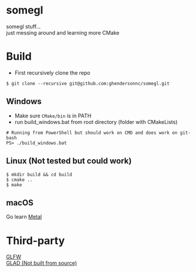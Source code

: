 # somegl

somegl stuff...  
just messing around and learning more CMake  

# Build

* First recursively clone the repo

```
$ git clone --recursive git@github.com:ghendersonnc/somegl.git
```

## Windows
* Make sure `CMake/bin` is in PATH
* run build_windows.bat from root directory (folder with CMakeLists)  
```
# Running from PowerShell but should work on CMD and does work on git-bash
PS> ./build_windows.bat
```
## Linux (Not tested but could work)
```
$ mkdir build && cd build
$ cmake ..
$ make
```

## macOS
Go learn [Metal](https://developer.apple.com/metal/)

# Third-party
[GLFW](https://github.com/glfw/glfw)  
[GLAD (Not built from source)](https://github.com/Dav1dde/glad)
